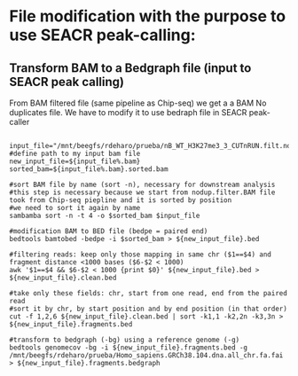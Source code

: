 # File modification with the purpose to use SEACR peak-calling:


## Transform BAM to a Bedgraph file (input to SEACR peak calling)
From BAM filtered file (same pipeline as Chip-seq) we get a a BAM No duplicates file.
We have to modify it to use bedraph file in SEACR peak-caller

``` !/bin/bash

input_file="/mnt/beegfs/rdeharo/prueba/nB_WT_H3K27me3_3_CUTnRUN.filt.nodup.bam" #define path to my input bam file
new_input_file=${input_file%.bam}
sorted_bam=${input_file%.bam}.sorted.bam

#sort BAM file by name (sort -n), necessary for downstream analysis
#this step is necessary because we start from nodup.filter.BAM file took from Chip-seq piepline and it is sorted by position
#we need to sort it again by name
sambamba sort -n -t 4 -o $sorted_bam $input_file

#modification BAM to BED file (bedpe = paired end)
bedtools bamtobed -bedpe -i $sorted_bam > ${new_input_file}.bed

#filtering reads: keep only those mapping in same chr ($1==$4) and fragment distance <1000 bases ($6-$2 < 1000)
awk '$1==$4 && $6-$2 < 1000 {print $0}' ${new_input_file}.bed > ${new_input_file}.clean.bed

#take only these fields: chr, start from one read, end from the paired read
#sort it by chr, by start position and by end position (in that order)
cut -f 1,2,6 ${new_input_file}.clean.bed | sort -k1,1 -k2,2n -k3,3n > ${new_input_file}.fragments.bed

#transform to bedgraph (-bg) using a reference genome (-g)
bedtools genomecov -bg -i ${new_input_file}.fragments.bed -g /mnt/beegfs/rdeharo/prueba/Homo_sapiens.GRCh38.104.dna.all_chr.fa.fai > ${new_input_file}.fragments.bedgraph
```
